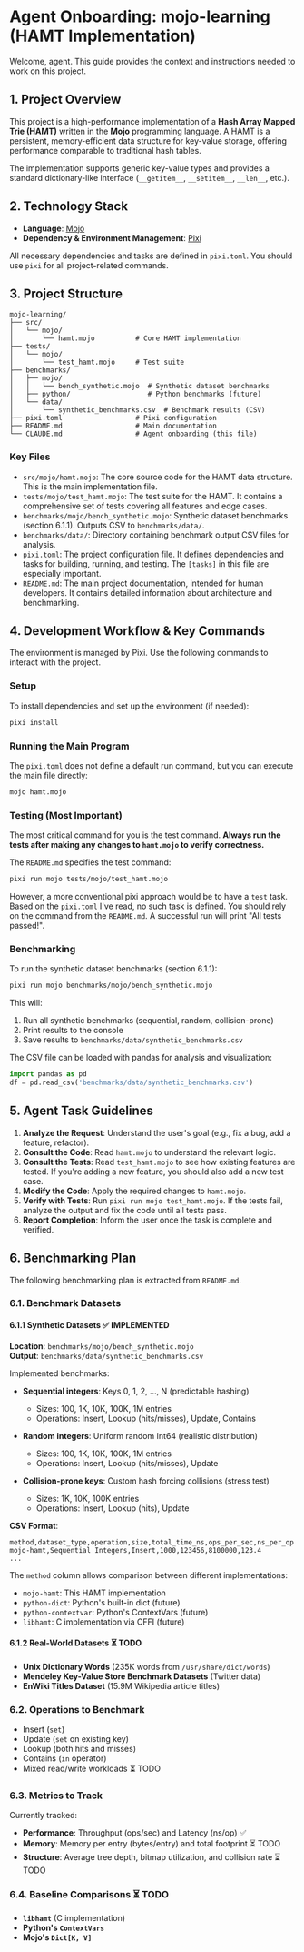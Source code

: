 # Agent Onboarding: mojo-learning (HAMT Implementation)

Welcome, agent. This guide provides the context and instructions needed to work on this project.

## 1. Project Overview

This project is a high-performance implementation of a **Hash Array Mapped Trie (HAMT)** written in the **Mojo** programming language. A HAMT is a persistent, memory-efficient data structure for key-value storage, offering performance comparable to traditional hash tables.

The implementation supports generic key-value types and provides a standard dictionary-like interface (`__getitem__`, `__setitem__`, `__len__`, etc.).

## 2. Technology Stack

- **Language**: [Mojo](https://www.modular.com/mojo)
- **Dependency & Environment Management**: [Pixi](https://pixi.sh/)

All necessary dependencies and tasks are defined in `pixi.toml`. You should use `pixi` for all project-related commands.

## 3. Project Structure

```
mojo-learning/
├── src/
│   └── mojo/
│       └── hamt.mojo          # Core HAMT implementation
├── tests/
│   └── mojo/
│       └── test_hamt.mojo     # Test suite
├── benchmarks/
│   ├── mojo/
│   │   └── bench_synthetic.mojo  # Synthetic dataset benchmarks
│   ├── python/                   # Python benchmarks (future)
│   └── data/
│       └── synthetic_benchmarks.csv  # Benchmark results (CSV)
├── pixi.toml                  # Pixi configuration
├── README.md                  # Main documentation
└── CLAUDE.md                  # Agent onboarding (this file)
```

### Key Files

- `src/mojo/hamt.mojo`: The core source code for the HAMT data structure. This is the main implementation file.
- `tests/mojo/test_hamt.mojo`: The test suite for the HAMT. It contains a comprehensive set of tests covering all features and edge cases.
- `benchmarks/mojo/bench_synthetic.mojo`: Synthetic dataset benchmarks (section 6.1.1). Outputs CSV to `benchmarks/data/`.
- `benchmarks/data/`: Directory containing benchmark output CSV files for analysis.
- `pixi.toml`: The project configuration file. It defines dependencies and tasks for building, running, and testing. The `[tasks]` in this file are especially important.
- `README.md`: The main project documentation, intended for human developers. It contains detailed information about architecture and benchmarking.

## 4. Development Workflow & Key Commands

The environment is managed by Pixi. Use the following commands to interact with the project.

### Setup

To install dependencies and set up the environment (if needed):
```bash
pixi install
```

### Running the Main Program

The `pixi.toml` does not define a default run command, but you can execute the main file directly:
```bash
mojo hamt.mojo
```

### **Testing (Most Important)**

The most critical command for you is the test command. **Always run the tests after making any changes to `hamt.mojo` to verify correctness.**

The `README.md` specifies the test command:
```bash
pixi run mojo tests/mojo/test_hamt.mojo
```
However, a more conventional pixi approach would be to have a `test` task. Based on the `pixi.toml` I've read, no such task is defined. You should rely on the command from the `README.md`. A successful run will print "All tests passed!".

### **Benchmarking**

To run the synthetic dataset benchmarks (section 6.1.1):
```bash
pixi run mojo benchmarks/mojo/bench_synthetic.mojo
```

This will:
1. Run all synthetic benchmarks (sequential, random, collision-prone)
2. Print results to the console
3. Save results to `benchmarks/data/synthetic_benchmarks.csv`

The CSV file can be loaded with pandas for analysis and visualization:
```python
import pandas as pd
df = pd.read_csv('benchmarks/data/synthetic_benchmarks.csv')
```

## 5. Agent Task Guidelines

1.  **Analyze the Request**: Understand the user's goal (e.g., fix a bug, add a feature, refactor).
2.  **Consult the Code**: Read `hamt.mojo` to understand the relevant logic.
3.  **Consult the Tests**: Read `test_hamt.mojo` to see how existing features are tested. If you're adding a new feature, you should also add a new test case.
4.  **Modify the Code**: Apply the required changes to `hamt.mojo`.
5.  **Verify with Tests**: Run `pixi run mojo test_hamt.mojo`. If the tests fail, analyze the output and fix the code until all tests pass.
6.  **Report Completion**: Inform the user once the task is complete and verified.

## 6. Benchmarking Plan

The following benchmarking plan is extracted from `README.md`.

### 6.1. Benchmark Datasets

#### 6.1.1 Synthetic Datasets ✅ IMPLEMENTED

**Location**: `benchmarks/mojo/bench_synthetic.mojo`  
**Output**: `benchmarks/data/synthetic_benchmarks.csv`

Implemented benchmarks:
- **Sequential integers**: Keys 0, 1, 2, ..., N (predictable hashing)
  - Sizes: 100, 1K, 10K, 100K, 1M entries
  - Operations: Insert, Lookup (hits/misses), Update, Contains
  
- **Random integers**: Uniform random Int64 (realistic distribution)
  - Sizes: 100, 1K, 10K, 100K, 1M entries
  - Operations: Insert, Lookup (hits/misses), Update
  
- **Collision-prone keys**: Custom hash forcing collisions (stress test)
  - Sizes: 1K, 10K, 100K entries
  - Operations: Insert, Lookup (hits), Update

**CSV Format**:
```
method,dataset_type,operation,size,total_time_ns,ops_per_sec,ns_per_op
mojo-hamt,Sequential Integers,Insert,1000,123456,8100000,123.4
...
```

The `method` column allows comparison between different implementations:
- `mojo-hamt`: This HAMT implementation
- `python-dict`: Python's built-in dict (future)
- `python-contextvar`: Python's ContextVars (future)
- `libhamt`: C implementation via CFFI (future)

#### 6.1.2 Real-World Datasets ⏳ TODO

- **Unix Dictionary Words** (235K words from `/usr/share/dict/words`)
- **Mendeley Key-Value Store Benchmark Datasets** (Twitter data)
- **EnWiki Titles Dataset** (15.9M Wikipedia article titles)

### 6.2. Operations to Benchmark

- Insert (`set`)
- Update (`set` on existing key)
- Lookup (both hits and misses)
- Contains (`in` operator)
- Mixed read/write workloads ⏳ TODO

### 6.3. Metrics to Track

Currently tracked:
- **Performance**: Throughput (ops/sec) and Latency (ns/op) ✅
- **Memory**: Memory per entry (bytes/entry) and total footprint ⏳ TODO
- **Structure**: Average tree depth, bitmap utilization, and collision rate ⏳ TODO

### 6.4. Baseline Comparisons ⏳ TODO

- **`libhamt`** (C implementation)
- **Python's `ContextVars`**
- **Mojo's `Dict[K, V]`**
